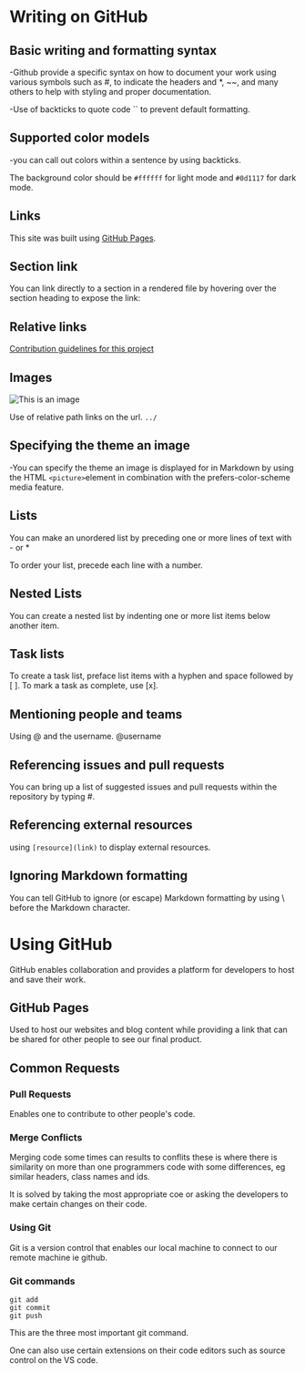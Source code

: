 # Writing on GitHub

## Basic writing and formatting syntax

-Github provide a specific syntax on how to document your work using various symbols such as #, to indicate the headers and *, ~~, and many others to help with styling and proper documentation.

-Use of backticks to quote code `` to prevent default formatting.

## Supported color models

-you can call out colors within a sentence by using backticks.

The background color should be `#ffffff` for light mode and `#0d1117` for dark mode.

## Links

This site was built using [GitHub Pages](https://github.com/Ogalo).

## Section link

You can link directly to a section in a rendered file by hovering over the section heading to expose the link:

## Relative links

[Contribution guidelines for this project](docs/CONTRIBUTING.md)

## Images

![This is an image](https://myoctocat.com/assets/images/base-octocat.svg)

Use of relative path links on the url.
`../`

## Specifying the theme an image

-You can specify the theme an image is displayed for in Markdown by using the HTML `<picture>`element in combination with the prefers-color-scheme media feature.

## Lists

You can make an unordered list by preceding one or more lines of text with - or *

To order your list, precede each line with a number.

## Nested Lists

You can create a nested list by indenting one or more list items below another item.

## Task lists

To create a task list, preface list items with a hyphen and space followed by [ ]. To mark a task as complete, use [x].

## Mentioning people and teams

Using @ and the username.
@username

## Referencing issues and pull requests

You can bring up a list of suggested issues and pull requests within the repository by typing #.

## Referencing external resources

using `[resource](link)`
 to display external resources.

## Ignoring Markdown formatting

You can tell GitHub to ignore (or escape) Markdown formatting by using \ before the Markdown character.

# Using GitHub

GitHub enables collaboration and provides a platform for developers to host and save their work.

## GitHub Pages
Used to host our websites and blog content while providing a link that can be shared for other people to see our final product.

## Common Requests
### Pull Requests

Enables one to contribute to other people's code.

### Merge Conflicts

Merging code some times can results to conflits these is where there is similarity on more than one programmers code with some differences, eg similar headers, class names and ids.

It is solved by taking the most appropriate coe or asking the developers to make certain changes on their code.

### Using Git

Git is a version control that enables our local machine to connect to our remote machine ie github.

### Git commands

```
git add
git commit
git push
```
This are the three most important git command.

One can also use certain extensions on their code editors such as source control on the VS code.
